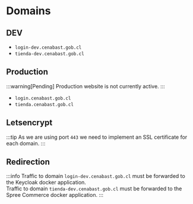 # Domains

## DEV

- `login-dev.cenabast.gob.cl`
- `tienda-dev.cenabast.gob.cl`

## Production

:::warning[Pending]
Production website is not currently active. 
:::

- `login.cenabast.gob.cl`
- `tienda.cenabast.gob.cl`

## Letsencrypt

:::tip
As we are using port `443` we need to implement an SSL certificate for each domain. 
:::

## Redirection

:::info
Traffic to domain `login-dev.cenabast.gob.cl` must be forwarded to the Keycloak docker application.\
Traffic to domain `tienda-dev.cenabast.gob.cl` must be forwarded to the Spree Commerce docker application.
:::